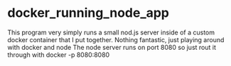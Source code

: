 # docker_running_node_app
This program very simply runs a small nod.js server inside of a custom docker
container that I put together.
Nothing fantastic, just playing around with docker and node
The node server runs on port 8080 so just rout it through with docker -p 8080:8080
